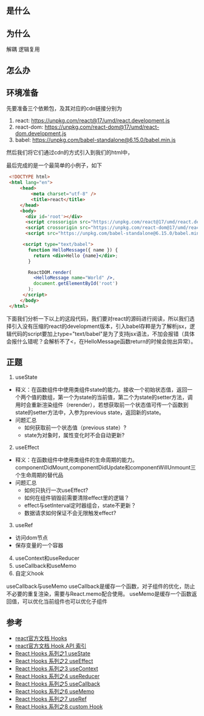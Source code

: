 是什么
---

为什么
---
解耦
逻辑复用

怎么办
---


环境准备
---
先要准备三个依赖包，及其对应的cdn链接分别为
1. react: https://unpkg.com/react@17/umd/react.development.js
2. react-dom: https://unpkg.com/react-dom@17/umd/react-dom.development.js
3. babel: https://unpkg.com/babel-standalone@6.15.0/babel.min.js

然后我们将它们通过cdn的方式引入到我们的html中，

最后完成的是一个最简单的小例子，如下
```html
 <!DOCTYPE html>
 <html lang="en">
     <head>
         <meta charset="utf-8" />
         <title>react</title>
     </head>
     <body>
       <div id='root'></div>
       <script crossorigin src="https://unpkg.com/react@17/umd/react.development.js"></script>
       <script crossorigin src="https://unpkg.com/react-dom@17/umd/react-dom.development.js"></script>
       <script src="https://unpkg.com/babel-standalone@6.15.0/babel.min.js"></script>

      <script type="text/babel">
        function HelloMessage({ name }) {
          return <div>Hello {name}</div>;
        }

        ReactDOM.render(
          <HelloMessage name="World" />,
          document.getElementById('root')
        );
      </script>
     </body>
 </html>
```
下面我们分析一下以上的这段代码，我们要对react的源码进行阅读，所以我们选择引入没有压缩的react的development版本，引入babel存粹是为了解析jsx，逻辑代码的script要加上type="text/babel"是为了支持jsx语法，不加会报错（具体会报什么错呢？会解析不了<，在HelloMessage函数return的时候会抛出异常）。

正题
---
1. useState
  - 释义：在函数组件中使用类组件state的能力。接收一个初始状态值，返回一个两个值的数组，第一个为state的当前值，第二个为state的setter方法，调用时会重新渲染组件（rerender），若想获取前一个状态值可传一个函数到state的setter方法中，入参为previous state，返回新的state。
  - 问题汇总
    - 如何获取前一个状态值（previous state）?
    - state为对象时，属性变化时不会自动更新?
2. useEffect
  - 释义：在函数组件中使用类组件的生命周期的能力。componentDidMount,componentDidUpdate和componentWillUnmount三个生命周期的替代品
  - 问题汇总
    - 如何只执行一次useEffect?
    - 如何在组件销毁前需要清除effect里的逻辑？
    - effect与setInterval定时器组合，state不更新？
    - 数据请求如何保证不会无限触发effect?
3. useRef
  - 访问dom节点
  - 保存变量的一个容器
4. useContext和useReducer
5. useCallback和useMemo
6. 自定义hook


useCallback与useMemo
useCallback是缓存一个函数，对子组件的优化，防止不必要的重复渲染，需要与React.memo配合使用。
useMemo是缓存一个函数返回值，可以优化当前组件也可以优化子组件


参考
---
- [react官方文档 Hooks](https://reactjs.org/docs/hooks-intro.html)
- [react官方文档 Hook API 索引](https://zh-hans.reactjs.org/docs/hooks-reference.html)
- [React Hooks 系列之1 useState](https://gaohaoyang.github.io/2020/03/01/react-hooks1-useState/)
- [React Hooks 系列之2 useEffect](https://gaohaoyang.github.io/2020/05/11/react-hooks2-useEffect/)
- [React Hooks 系列之3 useContext](https://gaohaoyang.github.io/2020/05/12/react-hooks3-useContext/)
- [React Hooks 系列之4 useReducer](https://gaohaoyang.github.io/2020/05/13/react-hooks4-useReducer/)
- [React Hooks 系列之5 useCallback](https://gaohaoyang.github.io/2020/05/18/react-hooks5-useCallback/)
- [React Hooks 系列之6 useMemo](https://gaohaoyang.github.io/2020/05/19/react-hooks6-useMemo/)
- [React Hooks 系列之7 useRef](https://gaohaoyang.github.io/2020/05/26/react-hooks7-useRef/)
- [React Hooks 系列之8 custom Hook](https://gaohaoyang.github.io/2020/05/27/react-hooks8-customHooks/)